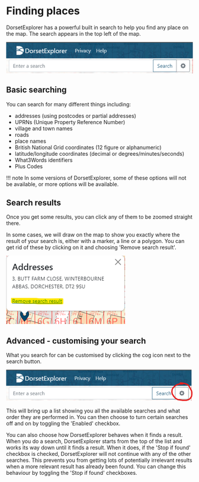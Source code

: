 # Finding places
DorsetExplorer has a powerful built in search to help you find any place on the map. The search appears in the top left of the map.

![Search bar](../assets/images/searchbar.png)

## Basic searching
You can search for many different things including:

* addresses (using postcodes or partial addresses)
* UPRNs (Unique Property Reference Number)
* village and town names
* roads
* place names 
* British National Grid coordinates (12 figure or alphanumeric)
* latitude/longitude coordinates (decimal or degrees/minutes/seconds)
* What3Words identifiers
* Plus Codes

!!! note
    In some versions of DorsetExplorer, some of these options will not be available, or more options will be available.

## Search results
Once you get some results, you can click any of them to be zoomed straight there.

In some cases, we will draw on the map to show you exactly where the result of your search is, either with a marker, a line or a polygon. You can get rid of these by clicking on it and choosing 'Remove search result'.

![Removing a search result - showing the option that lets you remove a search result](../assets/images/search-remove-result.png)

## Advanced - customising your search
What you search for can be customised by clicking the cog icon next to the search button. 

![Search options button - showing a cog icon next to the main search bar](../assets/images/search-options.png)

This will bring up a list showing you all the available searches and what order they are performed in. You can then choose to turn certain searches off and on by toggling the 'Enabled' checkbox.

You can also choose how DorsetExplorer behaves when it finds a result. When you do a search, DorsetExplorer starts from the top of the list and works its way down until it finds a result. When it does, if the 'Stop if found' checkbox is checked, DorsetExplorer will not continue with any of the other searches. This prevents you from getting lots of potentially irrelevant results when a more relevant result has already been found. You can change this behaviour by toggling the 'Stop if found' checkboxes.